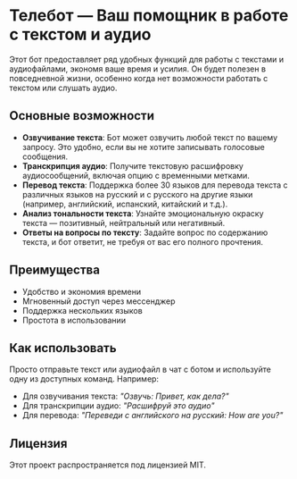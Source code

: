 # Телебот — Ваш помощник в работе с текстом и аудио

Этот бот предоставляет ряд удобных функций для работы с текстами и аудиофайлами, экономя ваше время и усилия. Он будет полезен в повседневной жизни, особенно когда нет возможности работать с текстом или слушать аудио.

## Основные возможности

- **Озвучивание текста**: Бот может озвучить любой текст по вашему запросу. Это удобно, если вы не хотите записывать голосовые сообщения.
- **Транскрипция аудио**: Получите текстовую расшифровку аудиосообщений, включая опцию с временными метками.
- **Перевод текста**: Поддержка более 30 языков для перевода текста с различных языков на русский и с русского на другие языки (например, английский, испанский, китайский и т.д.).
- **Анализ тональности текста**: Узнайте эмоциональную окраску текста — позитивный, нейтральный или негативный.
- **Ответы на вопросы по тексту**: Задайте вопрос по содержанию текста, и бот ответит, не требуя от вас его полного прочтения.

## Преимущества

- Удобство и экономия времени
- Мгновенный доступ через мессенджер
- Поддержка нескольких языков
- Простота в использовании

## Как использовать

Просто отправьте текст или аудиофайл в чат с ботом и используйте одну из доступных команд. Например:
- Для озвучивания текста: _"Озвучь: Привет, как дела?"_
- Для транскрипции аудио: _"Расшифруй это аудио"_
- Для перевода: _"Переведи с английского на русский: How are you?"_

## Лицензия

Этот проект распространяется под лицензией MIT.
